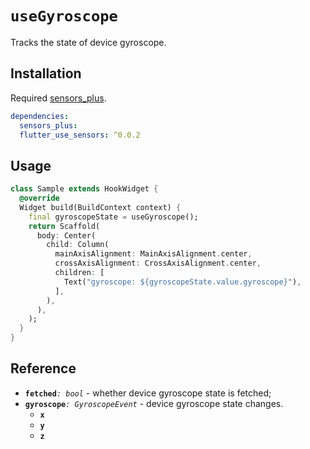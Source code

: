 # `useGyroscope`

Tracks the state of device gyroscope.

## Installation

Required [sensors_plus](https://pub.dev/packages/sensors_plus).

```yaml
dependencies:
  sensors_plus:
  flutter_use_sensors: ^0.0.2
```

## Usage

```dart
class Sample extends HookWidget {
  @override
  Widget build(BuildContext context) {
    final gyroscopeState = useGyroscope();
    return Scaffold(
      body: Center(
        child: Column(
          mainAxisAlignment: MainAxisAlignment.center,
          crossAxisAlignment: CrossAxisAlignment.center,
          children: [
            Text("gyroscope: ${gyroscopeState.value.gyroscope}"),
          ],
        ),
      ),
    );
  }
}
```
## Reference

- **`fetched`**_`: bool`_ - whether device gyroscope state is fetched;
- **`gyroscope`**_`: GyroscopeEvent`_ - device gyroscope state changes.
  - **`x`** 
  - **`y`** 
  - **`z`** 